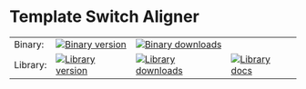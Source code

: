 # Template Switch Aligner

<table border="0">
 <tr>
    <td>Binary:</td>
    <td><a href="https://crates.io/crates/tsalign"><img src="https://img.shields.io/crates/v/tsalign.svg?style=flat-square" alt="Binary version" /></a></td>
    <td><a href="https://crates.io/crates/tsalign"><img src="https://img.shields.io/crates/d/tsalign.svg?style=flat-square" alt="Binary downloads" /></a></td>
    <td></td>
 </tr>
 <tr>
    <td>Library:</td>
    <td><a href="https://crates.io/crates/lib_tsalign"><img src="https://img.shields.io/crates/v/lib_tsalign.svg?style=flat-square" alt="Library version" /></a></td>
    <td><a href="https://crates.io/crates/lib_tsalign"><img src="https://img.shields.io/crates/d/lib_tsalign.svg?style=flat-square" alt="Library downloads" /></a></td>
    <td><a href="https://docs.rs/lib_tsalign"><img src="https://img.shields.io/badge/docs-latest-blue.svg?style=flat-square" alt="Library docs" /></a></td>
 </tr>
</table>
